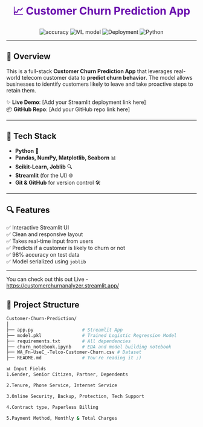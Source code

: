 <h1 align="center" style="color:#6A0DAD;">📈 Customer Churn Prediction App</h1>

<p align="center">
  <img src="https://img.shields.io/badge/Accuracy-98%25-success" alt="accuracy" />
  <img src="https://img.shields.io/badge/Machine%20Learning-Logistic%20Regression-blue" alt="ML model" />
  <img src="https://img.shields.io/badge/Deployed%20With-Streamlit-%23FF4B4B" alt="Deployment" />
  <img src="https://img.shields.io/badge/Python-3.9-green" alt="Python" />
</p>

---

## 🚀 Overview

This is a full-stack **Customer Churn Prediction App** that leverages real-world telecom customer data to **predict churn behavior**. The model allows businesses to identify customers likely to leave and take proactive steps to retain them.

✨ **Live Demo**: [Add your Streamlit deployment link here]  
📦 **GitHub Repo**: [Add your GitHub repo link here]

---

## 🧠 Tech Stack

- **Python** 🐍  
- **Pandas, NumPy, Matplotlib, Seaborn** 📊  
- **Scikit-Learn, Joblib** 🔍  
- **Streamlit** (for the UI) 🌐  
- **Git & GitHub** for version control 🛠

---

## 🔍 Features

✅ Interactive Streamlit UI  
✅ Clean and responsive layout  
✅ Takes real-time input from users  
✅ Predicts if a customer is likely to churn or not  
✅ 98% accuracy on test data  
✅ Model serialized using `joblib`

---
You can check out this out Live - https://customerchurnanalyzer.streamlit.app/

## 📁 Project Structure

```bash
Customer-Churn-Prediction/
│
├── app.py                  # Streamlit App
├── model.pkl               # Trained Logistic Regression Model
├── requirements.txt        # All dependencies
├── churn_notebook.ipynb    # EDA and model building notebook
├── WA_Fn-UseC_-Telco-Customer-Churn.csv # Dataset
├── README.md               # You're reading it ;)

📊 Input Fields
1.Gender, Senior Citizen, Partner, Dependents

2.Tenure, Phone Service, Internet Service

3.Online Security, Backup, Protection, Tech Support

4.Contract type, Paperless Billing

5.Payment Method, Monthly & Total Charges
